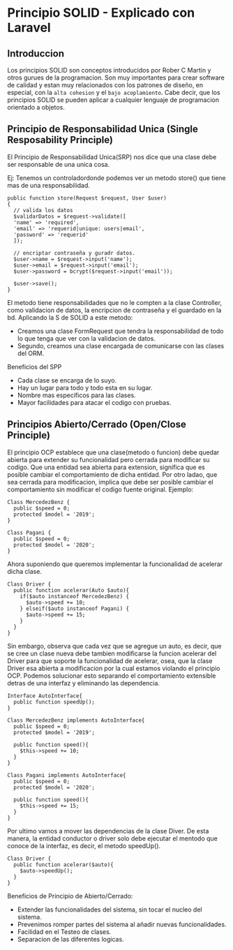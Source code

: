 # Principio SOLID - Explicado con Laravel

## Introduccion

Los principios SOLID son conceptos introducidos por Rober C Martin y otros gurues de la programacion.
Son muy importantes para crear software de calidad y estan muy relacionados con los patrones de diseño, en especial, con la `alta cohesion` y el `bajo acoplamiento`. Cabe decir, que los principios SOLID se pueden aplicar a cualquier lenguaje de programacion orientado a objetos.

## Principio de Responsabilidad Unica (Single Resposability Principle)

El Principio de Responsabilidad Unica(SRP) nos dice que una clase debe ser responsable de una unica cosa.

Ej: Tenemos un controladordonde podemos ver un metodo store() que tiene mas de una responsabilidad.

```
public function store(Request $request, User $user)
{
  // valida los datos
  $validarDatos = $request->validate([
  'name' => 'required',
  'email' => 'requerid|unique: users|email',
  'password' => 'requerid'
  ]);

  // encriptar contraseña y guradr datos.
  $user->name = $request->input('name');
  $user->email = $request->input('email');
  $user->password = bcrypt($request->input('email'));

  $user->save();
}

```

El metodo tiene responsabilidades que no le compten a la clase Controller, como validacion de datos, la encripcion de contraseña y el guardado en la bd.
Aplicando la S de SOLID a este metodo:

- Creamos una clase FormRequest que tendra la responsabilidad de todo lo que tenga que ver con la validacion de datos.
- Segundo, creamos una clase encargada de comunicarse con las clases del ORM.

Beneficios del SPP

- Cada clase se encarga de lo suyo.
- Hay un lugar para todo y todo esta en su lugar.
- Nombre mas especificos para las clases.
- Mayor facilidades para atacar el codigo con pruebas.

## Principios Abierto/Cerrado (Open/Close Principle)

El principio OCP establece que una clase(metodo o funcion) debe quedar abierta para extender su funcionalidad pero cerrada para modificar su codigo. Que una entidad sea abierta para extension, significa que es posible cambiar el comportamiento de dicha entidad.
Por otro ladao, que sea cerrada para modificacion, implica que debe ser posible cambiar el comportamiento sin modificar el codigo fuente original.
Ejemplo:

```
Class MercedezBenz {
  public $speed = 0;
  protected $model = '2019';
}

Class Pagani {
  public $speed = 0;
  protected $model = '2020';
}
```

Ahora suponiendo que queremos implementar la funcionalidad de acelerar dicha clase.

```
Class Driver {
  public function acelerar(Auto $auto){
    if($auto instanceof MercedezBenz) {
      $auto->speed += 10;
    } elseif($auto instanceof Pagani) {
      $auto->speed += 15;
    }
  }
}
```

Sin embargo, observa que cada vez que se agregue un auto, es decir, que se cree un clase nueva debe tambien modificarse la funcion acelerar del Driver para que soporte la funcionalidad de acelerar, osea, que la clase Driver esa abierta a modificacion por la cual estamos violando el principio OCP.
Podemos solucionar esto separando el comportamiento extensible detras de una interfaz y eliminando las dependencia.

```
Interface AutoInterface{
  public function speedUp();
}

Class MercedezBenz implements AutoInterface{
  public $speed = 0;
  protected $model = '2019';

  public function speed(){
    $this->speed += 10;
  }
}

Class Pagani implements AutoInterface{
  public $speed = 0;
  protected $model = '2020';

  public function speed(){
    $this->speed += 15;
  }
}

```

Por ultimo vamos a mover las dependencias de la clase Diver. De esta manera, la entidad conductor o driver solo debe ejecutar el mentodo que conoce de la interfaz, es decir, el metodo speedUp().

```
Class Driver {
  public function acelerar($auto){
    $auto->speedUp();
  }
}

```

Beneficios de Principio de Abierto/Cerrado:

- Extender las funcionalidades del sistema, sin tocar el nucleo del sistema.
- Prevenimos romper partes del sistema al añadir nuevas funcionalidades.
- Facilidad en el Testeo de clases.
- Separacion de las diferentes logicas.
